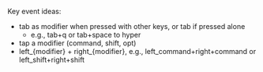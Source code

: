 Key event ideas:
- tab as modifier when pressed with other keys, or tab if pressed alone
  - e.g., tab+q or tab+space to hyper
- tap a modifier (command, shift, opt)
- left_{modifier} + right_{modifier}, e.g., left_command+right+command or left_shift+right+shift


